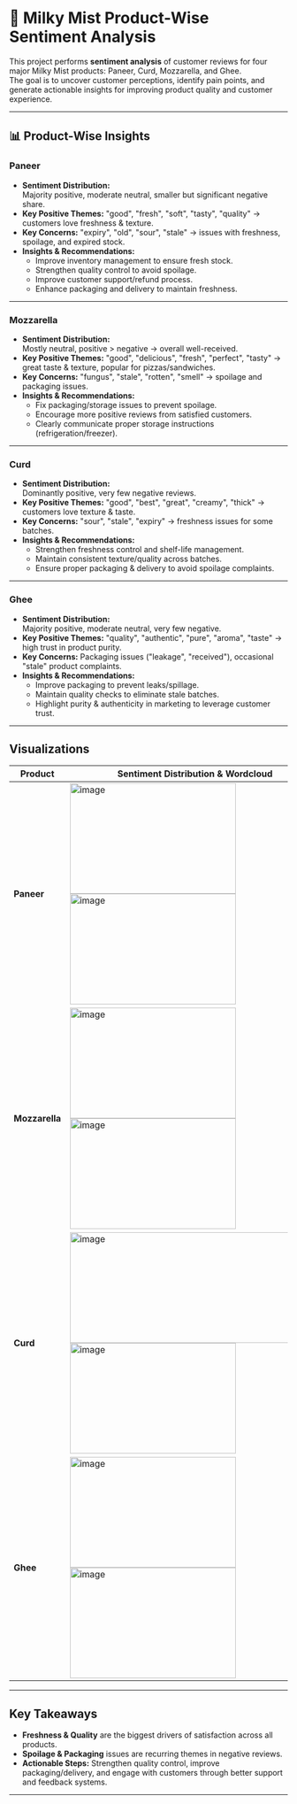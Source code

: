 # 🥛 Milky Mist Product-Wise Sentiment Analysis

This project performs **sentiment analysis** of customer reviews for four major Milky Mist products: Paneer, Curd, Mozzarella, and Ghee.  
The goal is to uncover customer perceptions, identify pain points, and generate actionable insights for improving product quality and customer experience.

---

## 📊 Product-Wise Insights

### Paneer
- **Sentiment Distribution:**  
  Majority positive, moderate neutral, smaller but significant negative share.  
- **Key Positive Themes:** "good", "fresh", "soft", "tasty", "quality" → customers love freshness & texture.  
- **Key Concerns:** "expiry", "old", "sour", "stale" → issues with freshness, spoilage, and expired stock.  
- **Insights & Recommendations:**  
  - Improve inventory management to ensure fresh stock.  
  - Strengthen quality control to avoid spoilage.  
  - Improve customer support/refund process.  
  - Enhance packaging and delivery to maintain freshness.

---

### Mozzarella
- **Sentiment Distribution:**  
  Mostly neutral, positive > negative → overall well-received.  
- **Key Positive Themes:** "good", "delicious", "fresh", "perfect", "tasty" → great taste & texture, popular for pizzas/sandwiches.  
- **Key Concerns:** "fungus", "stale", "rotten", "smell" → spoilage and packaging issues.  
- **Insights & Recommendations:**  
  - Fix packaging/storage issues to prevent spoilage.  
  - Encourage more positive reviews from satisfied customers.  
  - Clearly communicate proper storage instructions (refrigeration/freezer).

---

### Curd
- **Sentiment Distribution:**  
  Dominantly positive, very few negative reviews.  
- **Key Positive Themes:** "good", "best", "great", "creamy", "thick" → customers love texture & taste.  
- **Key Concerns:** "sour", "stale", "expiry" → freshness issues for some batches.  
- **Insights & Recommendations:**  
  - Strengthen freshness control and shelf-life management.  
  - Maintain consistent texture/quality across batches.  
  - Ensure proper packaging & delivery to avoid spoilage complaints.

---

### Ghee
- **Sentiment Distribution:**  
  Majority positive, moderate neutral, very few negative.  
- **Key Positive Themes:** "quality", "authentic", "pure", "aroma", "taste" → high trust in product purity.  
- **Key Concerns:** Packaging issues ("leakage", "received"), occasional "stale" product complaints.  
- **Insights & Recommendations:**  
  - Improve packaging to prevent leaks/spillage.  
  - Maintain quality checks to eliminate stale batches.  
  - Highlight purity & authenticity in marketing to leverage customer trust.

---

## Visualizations

| Product     | Sentiment Distribution & Wordcloud |
|------------|------------------------------------|
| **Paneer** | <img width="300" height="200" alt="image" src="https://github.com/user-attachments/assets/c36a1ea3-393a-40dc-891f-c940c3ff2920" /> <img width="300" height="200" alt="image" src="https://github.com/user-attachments/assets/e9731cd7-ea35-44ff-821d-bbce89487484" /> |
| **Mozzarella** | <img width="300" height="200" alt="image" src="https://github.com/user-attachments/assets/934b3024-501a-42ae-be7d-dcd07b5a72ad" /> <img width="300" height="200" alt="image" src="https://github.com/user-attachments/assets/3675b416-4a66-4016-ad0f-4c28290885e1" /> |
| **Curd** | <img width="453" height="200" alt="image" src="https://github.com/user-attachments/assets/a944821e-54e8-4794-9a34-fd2b1c7223ce" /> <img width="300" height="200" alt="image" src="https://github.com/user-attachments/assets/70a2224d-ac31-46d2-a407-da2c15e58251" /> |
| **Ghee** | <img width="300" height="200" alt="image" src="https://github.com/user-attachments/assets/23c8ef72-a682-4325-aacd-d050a4bda1d9" /> <img width="300" height="200" alt="image" src="https://github.com/user-attachments/assets/8a31c982-412b-4614-996d-2c550a35a6ab" /> |

---

## Key Takeaways
- **Freshness & Quality** are the biggest drivers of satisfaction across all products.  
- **Spoilage & Packaging** issues are recurring themes in negative reviews.  
- **Actionable Steps:** Strengthen quality control, improve packaging/delivery, and engage with customers through better support and feedback systems.

---

